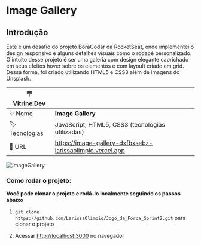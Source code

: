 # Image Gallery

## Introdução

Este é um desafio do projeto BoraCodar da RocketSeat, onde implementei o design responsivo e alguns detalhes visuais como o rodapé personalizado. O intuito desse projeto é ser uma galeria com design elegante caprichado em seus efeitos hover sobre os elementos e com layoult criado em grid. Dessa forma, foi criado utilizando HTML5 e CSS3 além de imagens do Unsplash.


| :placard: Vitrine.Dev |     |
| -------------  | --- |
| :sparkles: Nome        | **Image Gallery**
| :label: Tecnologias | JavaScript, HTML5, CSS3 (tecnologias utilizadas)
| :rocket: URL         | https://image-gallery-dxfbxsebz-larissaolimpio.vercel.app

![imageGallery](https://github.com/LarissaOlimpio/ImageGallery/assets/50180854/a1473283-672a-428e-bb65-48555ac7ce05#vitrinedev)


### Como rodar o projeto:

**Você pode clonar o projeto e rodá-lo localmente seguindo os passos abaixo**

1. `git clone https://github.com/LarissaOlimpio/Jogo_da_Forca_Sprint2.git` para clonar o projeto

2. Acessar [http://localhost:3000](http://localhost:3000) no navegador
